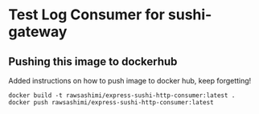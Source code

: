 # Test Log Consumer for sushi-gateway

## Pushing this image to dockerhub

Added instructions on how to push image to docker hub, keep forgetting!

```
docker build -t rawsashimi/express-sushi-http-consumer:latest .
docker push rawsashimi/express-sushi-http-consumer:latest
```

